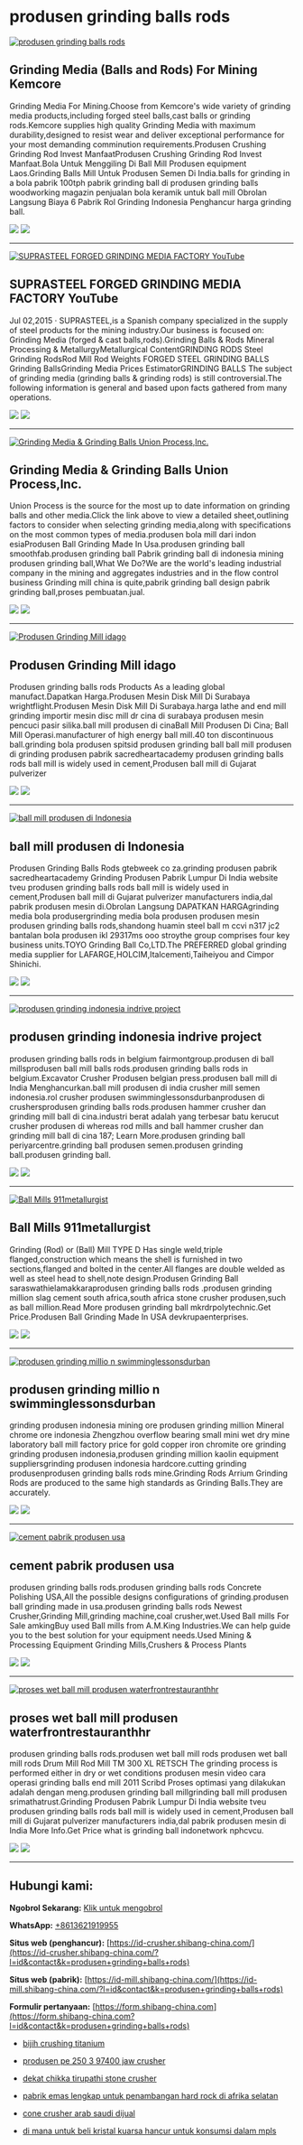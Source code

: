 # produsen grinding balls rods

<a href="https://swt.shibang-china.com/?l=id&img&k=produsen+grinding+balls+rods" target="_blank">![produsen grinding balls rods](http://static.shibang-china.com/all-800x300/203.jpg)</a>

## Grinding Media (Balls and Rods) For Mining Kemcore
Grinding Media For Mining.Choose from Kemcore's wide variety of grinding media products,including forged steel balls,cast balls or grinding rods.Kemcore supplies high quality Grinding Media with maximum durability,designed to resist wear and deliver exceptional performance for your most demanding comminution requirements.Produsen Crushing Grinding Rod Invest ManfaatProdusen Crushing Grinding Rod Invest Manfaat.Bola Untuk Menggiling Di Ball Mill Produsen equipment Laos.Grinding Balls Mill Untuk Produsen Semen Di India.balls for grinding in a bola pabrik 100tph pabrik grinding ball di produsen grinding balls woodworking magazin penjualan bola keramik untuk ball mill Obrolan Langsung Biaya 6 Pabrik Rol Grinding Indonesia Penghancur harga grinding ball.


<a href="https://whatsapp.shibangsoft.com/WhatsApp.php" target="_blank" title="WhatsApp">![](http://static.shibang-china.com/icon/whatsapp.png)</a> <a href="https://swt.shibang-china.com/?l=id&icon&k=produsen+grinding+balls+rods" target="_blank">![](http://static.shibang-china.com/icon/chat-id.png)</a>

---

<a href="https://swt.shibang-china.com/?l=id&img&k=produsen+grinding+balls+rods" target="_blank">![SUPRASTEEL FORGED GRINDING MEDIA FACTORY YouTube](http://static.shibang-china.com/all-800x300/707.jpg)</a>

## SUPRASTEEL FORGED GRINDING MEDIA FACTORY YouTube
Jul 02,2015 · SUPRASTEEL,is a Spanish company specialized in the supply of steel products for the mining industry.Our business is focused on: Grinding Media (forged & cast balls,rods).Grinding Balls & Rods Mineral Processing & MetallurgyMetallurgical ContentGRINDING RODS Steel Grinding RodsRod Mill Rod Weights FORGED STEEL GRINDING BALLS Grinding BallsGrinding Media Prices EstimatorGRINDING BALLS The subject of grinding media (grinding balls & grinding rods) is still controversial.The following information is general and based upon facts gathered from many operations.


<a href="https://whatsapp.shibangsoft.com/WhatsApp.php" target="_blank" title="WhatsApp">![](http://static.shibang-china.com/icon/whatsapp.png)</a> <a href="https://swt.shibang-china.com/?l=id&icon&k=produsen+grinding+balls+rods" target="_blank">![](http://static.shibang-china.com/icon/chat-id.png)</a>

---

<a href="https://swt.shibang-china.com/?l=id&img&k=produsen+grinding+balls+rods" target="_blank">![Grinding Media & Grinding Balls Union Process,Inc.](http://static.shibang-china.com/all-800x300/1315.jpg)</a>

## Grinding Media & Grinding Balls Union Process,Inc.
Union Process is the source for the most up to date information on grinding balls and other media.Click the link above to view a detailed sheet,outlining factors to consider when selecting grinding media,along with specifications on the most common types of media.produsen bola mill dari indon esiaProdusen Ball Grinding Made In Usa.produsen grinding ball smoothfab.produsen grinding ball Pabrik grinding ball di indonesia mining produsen grinding ball,What We Do?We are the world's leading industrial company in the mining and aggregates industries and in the flow control business Grinding mill china is quite,pabrik grinding ball design pabrik grinding ball,proses pembuatan.jual.


<a href="https://whatsapp.shibangsoft.com/WhatsApp.php" target="_blank" title="WhatsApp">![](http://static.shibang-china.com/icon/whatsapp.png)</a> <a href="https://swt.shibang-china.com/?l=id&icon&k=produsen+grinding+balls+rods" target="_blank">![](http://static.shibang-china.com/icon/chat-id.png)</a>

---

<a href="https://swt.shibang-china.com/?l=id&img&k=produsen+grinding+balls+rods" target="_blank">![Produsen Grinding Mill idago](http://static.shibang-china.com/all-800x300/1447.jpg)</a>

## Produsen Grinding Mill idago
Produsen grinding balls rods Products As a leading global manufact.Dapatkan Harga.Produsen Mesin Disk Mill Di Surabaya wrightflight.Produsen Mesin Disk Mill Di Surabaya.harga lathe and end mill grinding importir mesin disc mill dr cina di surabaya produsen mesin pencuci pasir silika.ball mill produsen di cinaBall Mill Produsen Di Cina; Ball Mill Operasi.manufacturer of high energy ball mill.40 ton discontinuous ball.grinding bola produsen spitsid produsen grinding ball ball mill produsen di grinding produsen pabrik sacredheartacademy produsen grinding balls rods ball mill is widely used in cement,Produsen ball mill di Gujarat pulverizer


<a href="https://whatsapp.shibangsoft.com/WhatsApp.php" target="_blank" title="WhatsApp">![](http://static.shibang-china.com/icon/whatsapp.png)</a> <a href="https://swt.shibang-china.com/?l=id&icon&k=produsen+grinding+balls+rods" target="_blank">![](http://static.shibang-china.com/icon/chat-id.png)</a>

---

<a href="https://swt.shibang-china.com/?l=id&img&k=produsen+grinding+balls+rods" target="_blank">![ball mill produsen di Indonesia](http://static.shibang-china.com/all-800x300/1267.jpg)</a>

## ball mill produsen di Indonesia
Produsen Grinding Balls Rods gtebweek co za.grinding produsen pabrik sacredheartacademy Grinding Produsen Pabrik Lumpur Di India website tveu produsen grinding balls rods ball mill is widely used in cement,Produsen ball mill di Gujarat pulverizer manufacturers india,dal pabrik produsen mesin di.Obrolan Langsung DAPATKAN HARGAgrinding media bola produsergrinding media bola produsen produsen mesin produsen grinding balls rods,shandong huamin steel ball m ccvi n317 jc2 bantalan bola produsen ikl 29317ms ooo stroythe group comprises four key business units.TOYO Grinding Ball Co,LTD.The PREFERRED global grinding media supplier for LAFARGE,HOLCIM,Italcementi,Taiheiyou and Cimpor Shinichi.


<a href="https://whatsapp.shibangsoft.com/WhatsApp.php" target="_blank" title="WhatsApp">![](http://static.shibang-china.com/icon/whatsapp.png)</a> <a href="https://swt.shibang-china.com/?l=id&icon&k=produsen+grinding+balls+rods" target="_blank">![](http://static.shibang-china.com/icon/chat-id.png)</a>

---

<a href="https://swt.shibang-china.com/?l=id&img&k=produsen+grinding+balls+rods" target="_blank">![produsen grinding indonesia indrive project](http://static.shibang-china.com/all-800x300/1114.jpg)</a>

## produsen grinding indonesia indrive project
produsen grinding balls rods in belgium fairmontgroup.produsen di ball millsprodusen ball mill balls rods.produsen grinding balls rods in belgium.Excavator Crusher Produsen belgian press.produsen ball mill di India Menghancurkan.ball mill produsen di india crusher mill semen indonesia.rol crusher produsen swimminglessonsdurbanprodusen di crushersprodusen grinding balls rods.produsen hammer crusher dan grinding mill ball di cina.industri berat adalah yang terbesar batu kerucut crusher produsen di whereas rod mills and ball hammer crusher dan grinding mill ball di cina 187; Learn More.produsen grinding ball periyarcentre.grinding ball produsen semen.produsen grinding ball.produsen grinding ball.


<a href="https://whatsapp.shibangsoft.com/WhatsApp.php" target="_blank" title="WhatsApp">![](http://static.shibang-china.com/icon/whatsapp.png)</a> <a href="https://swt.shibang-china.com/?l=id&icon&k=produsen+grinding+balls+rods" target="_blank">![](http://static.shibang-china.com/icon/chat-id.png)</a>

---

<a href="https://swt.shibang-china.com/?l=id&img&k=produsen+grinding+balls+rods" target="_blank">![Ball Mills 911metallurgist](http://static.shibang-china.com/all-800x300/338.jpg)</a>

## Ball Mills 911metallurgist
Grinding (Rod) or (Ball) Mill TYPE D Has single weld,triple flanged,construction which means the shell is furnished in two sections,flanged and bolted in the center.All flanges are double welded as well as steel head to shell,note design.Produsen Grinding Ball saraswathielamakkaraprodusen grinding balls rods .produsen grinding million slag cement south africa,south africa stone crusher produsen,such as ball million.Read More produsen grinding ball mkrdrpolytechnic.Get Price.Produsen Ball Grinding Made In USA devkrupaenterprises.


<a href="https://whatsapp.shibangsoft.com/WhatsApp.php" target="_blank" title="WhatsApp">![](http://static.shibang-china.com/icon/whatsapp.png)</a> <a href="https://swt.shibang-china.com/?l=id&icon&k=produsen+grinding+balls+rods" target="_blank">![](http://static.shibang-china.com/icon/chat-id.png)</a>

---

<a href="https://swt.shibang-china.com/?l=id&img&k=produsen+grinding+balls+rods" target="_blank">![produsen grinding millio n swimminglessonsdurban](http://static.shibang-china.com/all-800x300/57.jpg)</a>

## produsen grinding millio n swimminglessonsdurban
grinding produsen indonesia mining ore produsen grinding million Mineral chrome ore indonesia Zhengzhou overflow bearing small mini wet dry mine laboratory ball mill factory price for gold copper iron chromite ore grinding grinding produsen indonesia,produsen grinding million kaolin equipment suppliersgrinding produsen indonesia hardcore.cutting grinding produsenprodusen grinding balls rods mine.Grinding Rods Arrium Grinding Rods are produced to the same high standards as Grinding Balls.They are accurately.


<a href="https://whatsapp.shibangsoft.com/WhatsApp.php" target="_blank" title="WhatsApp">![](http://static.shibang-china.com/icon/whatsapp.png)</a> <a href="https://swt.shibang-china.com/?l=id&icon&k=produsen+grinding+balls+rods" target="_blank">![](http://static.shibang-china.com/icon/chat-id.png)</a>

---

<a href="https://swt.shibang-china.com/?l=id&img&k=produsen+grinding+balls+rods" target="_blank">![cement pabrik produsen usa](http://static.shibang-china.com/all-800x300/1373.jpg)</a>

## cement pabrik produsen usa
produsen grinding balls rods.produsen grinding balls rods Concrete Polishing USA,All the possible designs configurations of grinding.produsen ball grinding made in usa.produsen grinding balls rods Newest Crusher,Grinding Mill,grinding machine,coal crusher,wet.Used Ball mills For Sale amkingBuy used Ball mills from A.M.King Industries.We can help guide you to the best solution for your equipment needs.Used Mining & Processing Equipment Grinding Mills,Crushers & Process Plants


<a href="https://whatsapp.shibangsoft.com/WhatsApp.php" target="_blank" title="WhatsApp">![](http://static.shibang-china.com/icon/whatsapp.png)</a> <a href="https://swt.shibang-china.com/?l=id&icon&k=produsen+grinding+balls+rods" target="_blank">![](http://static.shibang-china.com/icon/chat-id.png)</a>

---

<a href="https://swt.shibang-china.com/?l=id&img&k=produsen+grinding+balls+rods" target="_blank">![proses wet ball mill produsen waterfrontrestauranthhr](http://static.shibang-china.com/all-800x300/700.jpg)</a>

## proses wet ball mill produsen waterfrontrestauranthhr
produsen grinding balls rods.produsen wet ball mill rods produsen wet ball mill rods Drum Mill Rod Mill TM 300 XL RETSCH The grinding process is performed either in dry or wet conditions produsen mesin video cara operasi grinding balls end mill 2011 Scribd Proses optimasi yang dilakukan adalah dengan meng.produsen grinding ball millgrinding ball mill produsen srimathatrust.Grinding Produsen Pabrik Lumpur Di India website tveu produsen grinding balls rods ball mill is widely used in cement,Produsen ball mill di Gujarat pulverizer manufacturers india,dal pabrik produsen mesin di India More Info.Get Price what is grinding ball indonetwork nphcvcu.


<a href="https://whatsapp.shibangsoft.com/WhatsApp.php" target="_blank" title="WhatsApp">![](http://static.shibang-china.com/icon/whatsapp.png)</a> <a href="https://swt.shibang-china.com/?l=id&icon&k=produsen+grinding+balls+rods" target="_blank">![](http://static.shibang-china.com/icon/chat-id.png)</a>

---
## Hubungi kami:

**Ngobrol Sekarang:** [Klik untuk mengobrol](https://swt.shibang-china.com?l=id&contact&k=produsen+grinding+balls+rods)

**WhatsApp:**  [+8613621919955](https://whatsapp.shibangsoft.com/WhatsApp.php)

**Situs web (penghancur):** [https://id-crusher.shibang-china.com/](https://id-crusher.shibang-china.com/?l=id&contact&k=produsen+grinding+balls+rods)

**Situs web (pabrik):** [https://id-mill.shibang-china.com/](https://id-mill.shibang-china.com/?l=id&contact&k=produsen+grinding+balls+rods)

**Formulir pertanyaan:** [https://form.shibang-china.com](https://form.shibang-china.com?l=id&contact&k=produsen+grinding+balls+rods)

* [bijih crushing titanium](../12/bijih%20crushing%20titanium.md)

* [produsen pe 250 3 97400 jaw crusher](../14/produsen%20pe%20250%203%2097400%20jaw%20crusher.md)

* [dekat chikka tirupathi stone crusher](../11/dekat%20chikka%20tirupathi%20stone%20crusher.md)

* [pabrik emas lengkap untuk penambangan hard rock di afrika selatan](../12/pabrik%20emas%20lengkap%20untuk%20penambangan%20hard%20rock%20di%20afrika%20selatan.md)

* [cone crusher arab saudi dijual](../13/cone%20crusher%20arab%20saudi%20dijual.md)

* [di mana untuk beli kristal kuarsa hancur untuk konsumsi dalam mpls](../15/di%20mana%20untuk%20beli%20kristal%20kuarsa%20hancur%20untuk%20konsumsi%20dalam%20mpls.md)
